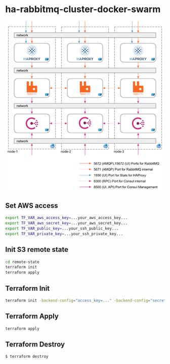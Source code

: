 ha-rabbitmq-cluster-docker-swarm
=========


![Logical Architecture](.github/cluster_rabbitmq.png)


Set AWS access
------------------------------
```sh
export TF_VAR_aws_access_key=...your_aws_access_key...
export TF_VAR_aws_secret_key=...your_aws_secret_key...
export TF_VAR_public_key=...your_ssh_public_key...
export TF_VAR_private_key=...your_ssh_private_key...
```

Init S3 remote state
------------------------------
```sh
cd remote-state
terraform init
terraform apply
```

Terraform Init
------------------------------
```sh
terraform init -backend-config="access_key=..." -backend-config="secret_key=..."
```

Terraform Apply
------------------------------
```sh
terraform apply
```

Terraform Destroy
------------------------------
```sh
$ terraform destroy
```
